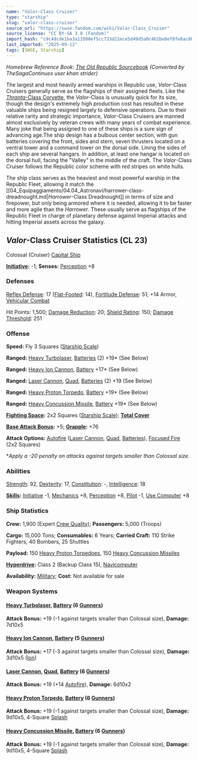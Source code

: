 ```yaml
---
name: "Valor-Class Cruiser"
type: "starship"
slug: "valor-class-cruiser"
source_url: "https://swse.fandom.com/wiki/Valor-Class_Cruiser"
source_license: "CC BY-SA 3.0 (Fandom)"
import_hash: "c9c4dcde1ba3a13500ef5cc733d21ece5d49d5a0c4b1be8ef8fe6ac86969194b"
last_imported: "2025-09-12"
tags: [SWSE, Starship]
---
```

*Homebrew Reference Book: [The Old Republic Sourcebook](https://swse.fandom.com/wiki/The_Old_Republic_Sourcebook) (Converted by TheSagaContinues user khan strider)*

The largest and most heavily armed warships in Republic use, *Valor*-Class Cruisers generally serve as the flagships of their assigned fleets. Like the [*Thranta*-Class Corvette](https://swse.fandom.com/wiki/Thranta-Class_Corvette), the *Valor*-Class is unusually quick for its size, though the design's extremely high production cost has resulted in these valuable ships being resigned largely to defensive operations. Due to their relative rarity and strategic importance, *Valor*-Class Cruisers are manned almost exclusively by veteran crews with many years of combat experience. Many joke that being assigned to one of these ships is a sure sign of advancing age.The ship design has a bulbous center section, with gun batteries covering the front, sides and stern, seven thrusters located on a ventral tower and a command tower on the dorsal side. Lining the sides of each ship are several hangars. In addition, at least one hangar is located on the dorsal hull, facing the "Valley" in the middle of the craft. The *Valor*-Class Cruiser follows the Republic color scheme with red stripes on white hulls.

The ship class serves as the heaviest and most powerful warship in the Republic Fleet, allowing it match the [[04_Equipaggiamento/04.04_Astronavi/harrower-class-dreadnought.md|*Harrower*-Class Dreadnought]] in terms of size and firepower, but only being armored where it is needed, allowing it to be faster and more agile than the *Harrower*. These usually serve as flagships of the Republic Fleet in charge of planetary defense against Imperial attacks and hitting Imperial assets across the galaxy.

## *Valor*-Class Cruiser Statistics (CL 23)
Colossal (Cruiser) [Capital Ship](https://swse.fandom.com/wiki/Capital_Ship)

**[Initiative](https://swse.fandom.com/wiki/Initiative):** -1; **Senses:** [Perception](https://swse.fandom.com/wiki/Perception) +8
### Defenses
[Reflex Defense](https://swse.fandom.com/wiki/Reflex_Defense_(Vehicles)): 17 ([Flat-Footed](https://swse.fandom.com/wiki/Flat-Footed): 14), [Fortitude Defense](https://swse.fandom.com/wiki/Fortitude_Defense_(Vehicles)): 51; +14 Armor, [Vehicular Combat](https://swse.fandom.com/wiki/Vehicular_Combat)

Hit Points: 1,500; [Damage Reduction](https://swse.fandom.com/wiki/Damage_Reduction): 20; [Shield Rating](https://swse.fandom.com/wiki/Shield_Rating): 150; [Damage Threshold](https://swse.fandom.com/wiki/Damage_Threshold_(Vehicles)): 251
### Offense
**Speed:** Fly 3 Squares ([Starship Scale](https://swse.fandom.com/wiki/Starship_Scale))

**Ranged:** [Heavy Turbolaser](https://swse.fandom.com/wiki/Heavy_Turbolaser), [Batteries](https://swse.fandom.com/wiki/Weapon_Batteries) (2) +19* (See Below)

**Ranged:** [Heavy Ion Cannon](https://swse.fandom.com/wiki/Heavy_Ion_Cannon), [Battery](https://swse.fandom.com/wiki/Battery) +17* (See Below)

**Ranged:** [Laser Cannon](https://swse.fandom.com/wiki/Laser_Cannon), [Quad](https://swse.fandom.com/wiki/Quad), [Batteries](https://swse.fandom.com/wiki/Weapon_Batteries) (2) +19 (See Below)

**Ranged:** [Heavy Proton Torpedo](https://swse.fandom.com/wiki/Heavy_Proton_Torpedo), [Battery](https://swse.fandom.com/wiki/Battery) +19* (See Below)

**Ranged:** [Heavy Concussion Missile](https://swse.fandom.com/wiki/Heavy_Concussion_Missile), [Battery](https://swse.fandom.com/wiki/Battery) +19* (See Below)

**[Fighting Space](https://swse.fandom.com/wiki/Fighting_Space):** 2x2 Squares ([Starship Scale](https://swse.fandom.com/wiki/Starship_Scale)); **[Total Cover](https://swse.fandom.com/wiki/Total_Cover)**

**[Base Attack Bonus](https://swse.fandom.com/wiki/Base_Attack_Bonus):** +5; **[Grapple](https://swse.fandom.com/wiki/Grapple):** +76

**Attack Options:** [Autofire](https://swse.fandom.com/wiki/Autofire_(Vehicle_Combat)) ([Laser Cannon](https://swse.fandom.com/wiki/Laser_Cannon), [Quad](https://swse.fandom.com/wiki/Quad), [Batteries](https://swse.fandom.com/wiki/Weapon_Batteries)), [Focused Fire](https://swse.fandom.com/wiki/Focused_Fire) (2x2 Squares)

**Apply a -20 penalty on attacks against targets smaller than Colossal size.*
### Abilities
[Strength](https://swse.fandom.com/wiki/Strength): 92, [Dexterity](https://swse.fandom.com/wiki/Dexterity): 17, [Constitution](https://swse.fandom.com/wiki/Constitution): -, [Intelligence](https://swse.fandom.com/wiki/Intelligence): 18

**[Skills](https://swse.fandom.com/wiki/Skills):** [Initiative](https://swse.fandom.com/wiki/Initiative) -1, [Mechanics](https://swse.fandom.com/wiki/Mechanics) +8, [Perception](https://swse.fandom.com/wiki/Perception) +8, [Pilot](https://swse.fandom.com/wiki/Pilot) -1, [Use Computer](https://swse.fandom.com/wiki/Use_Computer) +8
### Ship Statistics
**Crew:** 1,900 (Expert [Crew Quality](https://swse.fandom.com/wiki/Crew_Quality)); **Passengers:** 5,000 (Troops)

**Cargo:** 15,000 Tons; **Consumables:** 6 Years; **Carried Craft:** 110 Strike Fighters, 40 Bombers, 25 Shuttles

**Payload:** 150 [Heavy Proton Torpedoes](https://swse.fandom.com/wiki/Heavy_Proton_Torpedoes), 150 [Heavy Concussion Missiles](https://swse.fandom.com/wiki/Heavy_Concussion_Missiles)

**[Hyperdrive](https://swse.fandom.com/wiki/Hyperdrive):** Class 2 (Backup Class 15), [Navicomputer](https://swse.fandom.com/wiki/Navicomputer)

**Availability:** [Military](https://swse.fandom.com/wiki/Military); **Cost:** Not available for sale
### Weapon Systems
#### **[Heavy Turbolaser](https://swse.fandom.com/wiki/Heavy_Turbolaser), [Battery](https://swse.fandom.com/wiki/Weapon_Batteries) (6 [Gunners](https://swse.fandom.com/wiki/Gunners))**
**Attack Bonus:** +19 (-1 against targets smaller than Colossal size), **Damage:** 7d10x5
#### **[Heavy Ion Cannon](https://swse.fandom.com/wiki/Heavy_Ion_Cannon), [Battery](https://swse.fandom.com/wiki/Weapon_Batteries) (5 [Gunners](https://swse.fandom.com/wiki/Gunners))**
**Attack Bonus:** +17 (-3 against targets smaller than Colossal size), **Damage:** 3d10x5 ([Ion](https://swse.fandom.com/wiki/Ion))
#### **[Laser Cannon](https://swse.fandom.com/wiki/Laser_Cannon), [Quad](https://swse.fandom.com/wiki/Quad), [Battery](https://swse.fandom.com/wiki/Weapon_Batteries) (6 [Gunners](https://swse.fandom.com/wiki/Gunners))**
**Attack Bonus:** +19 (+14 [Autofire](https://swse.fandom.com/wiki/Autofire_(Vehicle_Combat))), **Damage:** 6d10x2
#### **[Heavy Proton Torpedo](https://swse.fandom.com/wiki/Heavy_Proton_Torpedo), [Battery](https://swse.fandom.com/wiki/Battery) (6 [Gunners](https://swse.fandom.com/wiki/Gunners))**
**Attack Bonus:** +19 (-1 against targets smaller than Colossal size), **Damage:** 9d10x5, 4-Square [Splash](https://swse.fandom.com/wiki/Splash)
#### **[Heavy Concussion Missile](https://swse.fandom.com/wiki/Heavy_Concussion_Missile), [Battery](https://swse.fandom.com/wiki/Battery) (6 [Gunners](https://swse.fandom.com/wiki/Gunners))**
**Attack Bonus:** +19 (-1 against targets smaller than Colossal size), **Damage:** 9d10x5, 4-Square [Splash](https://swse.fandom.com/wiki/Splash)